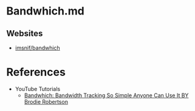 # Bandwhich.md

## Websites

* [imsnif/bandwhich](https://github.com/imsnif/bandwhich)

# References

* YouTube Tutorials
  * [Bandwhich: Bandwidth Tracking So Simple Anyone Can Use It BY Brodie Robertson](https://www.youtube.com/watch?v=RGjIX2XxNTA)
